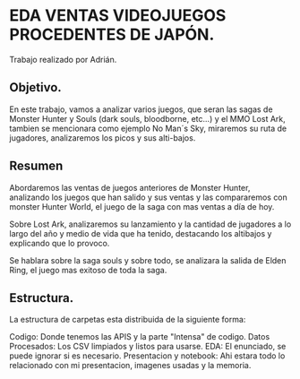 # EDA VENTAS VIDEOJUEGOS PROCEDENTES DE JAPÓN.

Trabajo realizado por Adrián.

## Objetivo.

En este trabajo, vamos a analizar varios juegos, que seran las sagas de Monster Hunter y Souls (dark souls, bloodborne, etc...) y el MMO Lost Ark, tambien se mencionara como ejemplo No Man´s Sky, miraremos su ruta de jugadores, analizaremos los picos y sus alti-bajos.

## Resumen

Abordaremos las ventas de juegos anteriores de Monster Hunter, analizando los juegos que han salido y sus ventas y las compararemos con monster Hunter World,
el juego de la saga con mas ventas a día de hoy.

Sobre Lost Ark, analizaremos su lanzamiento y la cantidad de jugadores a lo largo del año y medio de vida que ha tenido, destacando los altibajos y explicando que lo provoco.

Se hablara sobre la saga souls y sobre todo, se analizara la salida de Elden Ring, el juego mas exitoso de toda la saga.

## Estructura.

La estructura de carpetas esta distribuida de la siguiente forma:

Codigo: Donde tenemos las APIS y la parte "Intensa" de codigo.
Datos Procesados: Los CSV limpiados y listos para usarse.
EDA: El enunciado, se puede ignorar si es necesario.
Presentacion y notebook: Ahi estara todo lo relacionado con mi presentacion, imagenes usadas y la memoria.

